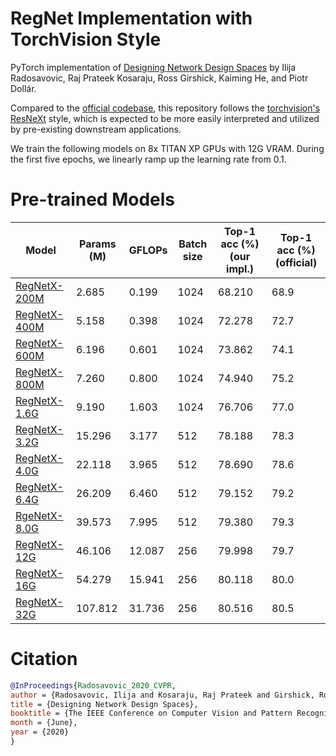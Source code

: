 # RegNet Implementation with TorchVision Style
PyTorch implementation of [Designing Network Design Spaces](https://arxiv.org/abs/2003.13678) by Ilija Radosavovic, Raj Prateek Kosaraju, Ross Girshick, Kaiming He, and Piotr Dollár.

Compared to the [official codebase](https://github.com/facebookresearch/pycls), this repository follows the [torchvision's ResNeXt](https://github.com/pytorch/vision/blob/master/torchvision/models/resnet.py) style, which is expected to be more easily interpreted and utilized by pre-existing downstream applications.

We train the following models on 8x TITAN XP GPUs with 12G VRAM. During the first five epochs, we linearly ramp up the learning rate from 0.1.

# Pre-trained Models

| Model                                                        | Params (M) | GFLOPs | Batch size | Top-1 acc (%) (our impl.) | Top-1 acc (%) (official) |
| ------------------------------------------------------------ | ---------- | ------ | ---------- | ------------------------- | ------------------------ |
| [RegNetX-200M](https://hkustconnect-my.sharepoint.com/:u:/g/personal/dlibh_connect_ust_hk/EcDivRLCy7BHmVuoKVyqfZsB8t7OpFoCEdnLOD495UKWCw?e=r0h5fh) | 2.685      | 0.199  | 1024       | 68.210                    | 68.9                     |
| [RegNetX-400M](https://hkustconnect-my.sharepoint.com/:u:/g/personal/dlibh_connect_ust_hk/EaL_0Di7OK5DsCLtvGcw418BqZGg5BD875kOIFMnALcMLQ?e=1mEB0v) | 5.158      | 0.398  | 1024       | 72.278                    | 72.7                     |
| [RegNetX-600M](https://hkustconnect-my.sharepoint.com/:u:/g/personal/dlibh_connect_ust_hk/EcDivRLCy7BHmVuoKVyqfZsB8t7OpFoCEdnLOD495UKWCw?e=TBggeK) | 6.196      | 0.601  | 1024       | 73.862                    | 74.1                     |
| [RegNetX-800M](https://hkustconnect-my.sharepoint.com/:u:/g/personal/dlibh_connect_ust_hk/Ecd7nKqHLnZCmlgitigejWIBYLhcpqkDCoBx_CEILtQcCg?e=8Xt961) | 7.260      | 0.800  | 1024       | 74.940                    | 75.2                     |
| [RegNetX-1.6G](https://hkustconnect-my.sharepoint.com/:u:/g/personal/dlibh_connect_ust_hk/EXOeBD6xco5JmvLziY4zySEB1bR00A7DqCx9t4IbI_MAng?e=ZG5PxS) | 9.190      | 1.603  | 1024       | 76.706                    | 77.0                     |
| [RegNetX-3.2G](https://hkustconnect-my.sharepoint.com/:u:/g/personal/dlibh_connect_ust_hk/EQ1o8qVNLuhBg21Kgf_bss8BHFrhm8PLI3xMrMtD7a192Q?e=RG2LoH) | 15.296     | 3.177  | 512        | 78.188                    | 78.3                     |
| [RegNetX-4.0G](https://hkustconnect-my.sharepoint.com/:u:/g/personal/dlibh_connect_ust_hk/ET7rz66druZGqPe-IFC21MQBd_kcLoYwXIoR9YQbJpGOqA?e=wfYSsA) | 22.118     | 3.965  | 512        | 78.690                    | 78.6                     |
| [RegNetX-6.4G](https://hkustconnect-my.sharepoint.com/:u:/g/personal/dlibh_connect_ust_hk/EQkGuWBHehlDnkr3cASqgS4Btul3Lb_iuO4IGHIeHrkWbA?e=ndLLQs) | 26.209     | 6.460  | 512        | 79.152                    | 79.2                     |
| [RgeNetX-8.0G](https://hkustconnect-my.sharepoint.com/:u:/g/personal/dlibh_connect_ust_hk/EYTpeCq4OnNIr9ly3KmokywBodWSZHHBNPhiwirhk9Urag?e=PDsrFu) | 39.573     | 7.995  | 512        | 79.380                    | 79.3                     |
| [RegNetX-12G](https://hkustconnect-my.sharepoint.com/:u:/g/personal/dlibh_connect_ust_hk/EWEqa2PJVdxOj-M95XlLFVIBns9cnbdV6V6ASl-lyHzwyw?e=XVhG10) | 46.106     | 12.087 | 256        | 79.998                    | 79.7                     |
| [RegNetX-16G](https://hkustconnect-my.sharepoint.com/:u:/g/personal/dlibh_connect_ust_hk/ETjNce9S9bxGgU09rLXoXucBBNLbo3t8zdtyriK-Vc8Eww?e=CrNU6u) | 54.279     | 15.941 | 256        | 80.118                    | 80.0                     |
| [RegNetX-32G](https://hkustconnect-my.sharepoint.com/:u:/g/personal/dlibh_connect_ust_hk/EReWI0v2kvVBpKAGWRy2Hb0BKaIk6wx-VbkFBqYoE-YQZw?e=dT0dos) | 107.812    | 31.736 | 256        | 80.516                    | 80.5                     |

# Citation
```bibtex
@InProceedings{Radosavovic_2020_CVPR,
author = {Radosavovic, Ilija and Kosaraju, Raj Prateek and Girshick, Ross and He, Kaiming and Doll{\'a}r, Piotr},
title = {Designing Network Design Spaces},
booktitle = {The IEEE Conference on Computer Vision and Pattern Recognition (CVPR)},
month = {June},
year = {2020}
}
```
